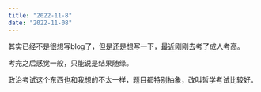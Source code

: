 ```yaml
---
title: "2022-11-8"
date: "2022-11-08"
---
```


其实已经不是很想写blog了，但是还是想写一下，最近刚刚去考了成人考高。

考完之后感觉一般，只能说是结果随缘。

政治考试这个东西也和我想的不太一样，题目都特别抽象，改叫哲学考试比较好。